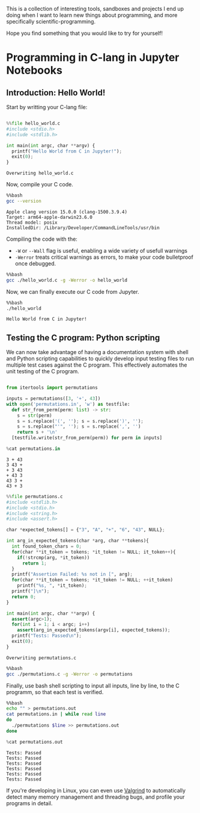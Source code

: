This is a collection of interesting tools, sandboxes and projects I end up doing when I want to learn new things about programming, and more specifically scientific-programming.  

Hope you find something that you would like to try for yourself!  

# Programming in C-lang in Jupyter Notebooks

## Introduction: Hello World!

Start by writting your C-lang file:


```python

%%file hello_world.c
#include <stdio.h>
#include <stdlib.h>

int main(int argc, char **argv) {
  printf("Hello World from C in Jupyter!");
  exit(0);
}
```

    Overwriting hello_world.c


Now, compile your C code.


```bash
%%bash
gcc --version
```

    Apple clang version 15.0.0 (clang-1500.3.9.4)
    Target: arm64-apple-darwin23.6.0
    Thread model: posix
    InstalledDir: /Library/Developer/CommandLineTools/usr/bin


Compiling the code with the:
- `-W` or `--Wall` flag is useful, enabling a wide variety of usefull warnings
- `-Werror` treats critical warnings as errors, to make your code bulletproof once debugged.


```bash
%%bash
gcc ./hello_world.c -g -Werror -o hello_world
```

Now, we can finally execute our C code from Jupyter.


```bash
%%bash
./hello_world
```

    Hello World from C in Jupyter!

## Testing the C program: Python scripting

We can now take advantage of having a documentation system with shell and Python scripting capabilities to quickly develop input testing files to run multiple test cases against the C program. This effectively automates the unit testing of the C program.


```python

from itertools import permutations

inputs = permutations([3, '+', 43])
with open('permutations.in', 'w') as testfile:
  def str_from_perm(perm: list) -> str:
    s = str(perm)
    s = s.replace('(', ''); s = s.replace(')', ''); 
    s = s.replace("'", ''); s = s.replace(',', '')
    return s + '\n'
  [testfile.write(str_from_perm(perm)) for perm in inputs]
```


```python
%cat permutations.in
```

    3 + 43
    3 43 +
    + 3 43
    + 43 3
    43 3 +
    43 + 3



```python
%%file permutations.c
#include <stdlib.h>
#include <stdio.h>
#include <string.h>
#include <assert.h>

char *expected_tokens[] = {"3", "A", "+", "6", "43", NULL};

int arg_in_expected_tokens(char *arg, char **tokens){
  int found_token_chars = 0;
  for(char **it_token = tokens; *it_token != NULL; it_token++){
    if(!strcmp(arg, *it_token))
      return 1;
  }
  printf("Assertion Failed: %s not in [", arg);
  for(char **it_token = tokens; *it_token != NULL; ++it_token)
    printf("%s, ", *it_token);
  printf("]\n");
  return 0;
}

int main(int argc, char **argv) {
  assert(argc>1);
  for(int i = 1; i < argc; i++)
    assert(arg_in_expected_tokens(argv[i], expected_tokens));
  printf("Tests: Passed\n");
  exit(0);
}
```

    Overwriting permutations.c



```bash
%%bash
gcc ./permutations.c -g -Werror -o permutations
```

Finally, use bash shell scripting to input all inputs, line by line, to the C programm, so that each test is verified.


```bash
%%bash
echo "" > permutations.out
cat permutations.in | while read line
do
  ./permutations $line >> permutations.out
done
```


```python
%cat permutations.out
```

    
    Tests: Passed
    Tests: Passed
    Tests: Passed
    Tests: Passed
    Tests: Passed
    Tests: Passed


If you're developing in Linux, you can even use [Valgrind](http://valgrind.org/) to automatically detect many memory management and threading bugs, and profile your programs in detail.
